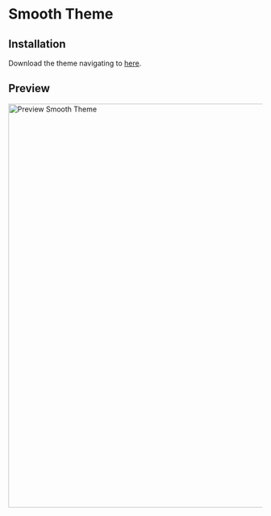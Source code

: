 # Smooth Theme

## Installation

Download the theme navigating to [here](https://github.com/datsfilipe/smooth-theme/releases/tag/2.2.2).

## Preview

<p>
  <img src="https://i.imgur.com/M2i38ee.gif" alt="Preview Smooth Theme" width="800" />
</p>
